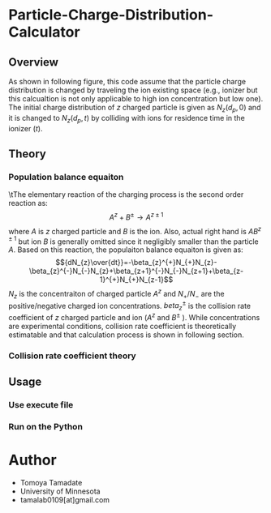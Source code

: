 # Particle-Charge-Distribution-Calculator
## Overview
As shown in following figure, this code assume that the particle charge distribution is changed by traveling the ion existing space (e.g., ionizer but this calcualtion is not only applicable to high ion concentration but low one).  The initial charge distribution of $z$ charged particle is given as $N_z(d_p,0)$ and it is changed to $N_z(d_p,t)$ by colliding with ions for residence time in the ionizer ($t$).  
## Theory
### Population balance equaiton
 \tThe elementary reaction of the charging process is the second order reaction as:
$$A^z+B^{\pm}{\rightarrow}A^{z\pm1}$$
where $A$ is $z$ charged particle and $B$ is the ion.  Also, actual right hand is $AB^{z\pm1}$ but ion $B$ is generally omitted since it negligibly smaller than the particle $A$. Based on this reaction, the populaiton balance equaiton is given as:
$${dN_{z}\over{dt}}=-\beta_{z}^{+}N_{+}N_{z}-\beta_{z}^{-}N_{-}N_{z}+\beta_{z+1}^{-}N_{-}N_{z+1}+\beta_{z-1}^{+}N_{+}N_{z-1}$$
$N_z$ is the concentraiton of charged particle $A^z$ and $N_{+}/N_{-}$ are the positive/negative charged ion concentrations.  $beta_{z}^{\pm}$ is the collision rate coefficient of $z$ charged particle and ion ($A^z$ and $B^{\pm}$ ).  While concentrations are experimental conditions, collision rate coefficient is theoretically estimatable and that calculation process is shown in following section.
### Collision rate coefficient theory

## Usage
### Use execute file
### Run on the Python

# Author
* Tomoya Tamadate
* University of Minnesota
* tamalab0109[at]gmail.com


